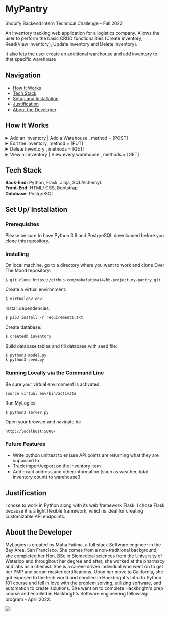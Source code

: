 # MyPantry

Shopify Backend Intern Technical Challenge - Fall 2022

An inventory tracking web application for a logistics company. Allows the user to perform the basic CRUD functionalities (Create inventory, Read(View inventory), Update Inventory and Delete inventory).

It also lets the user create an additional warehouse and add inventory to that specific warehouse


## Navigation

- [How It Works](#how-it-works)
- [Tech Stack](#tech-stack)
- [Setup and Installation](#setup)
- [Justification](#justification)
- [About the Developer](#about-developer)

## <a name="how-it-works"></a>How It Works




 
<details><summary>Add an inventory | Add a Warehouse  , method = [POST] </summary>
<p>

#### Users are able to add inventory, and the information is stored as Item name, manufacturer, Quantity added, Comments ("Fragile, Produce..") and created_at/updated_at. A relationship is formed between inventory and warehouse, by using the warehouse_id as the FK in the inventory table. Warehouse information is stored as location and created_at/updated_at.

</p>
</details>

<details><summary>Edit the inventory, method = [PUT] </summary>
<p>

#### Users can update an inventory in the database through a POST request to the update form, which also gives the user to update the warehouse, or create and assign inventory to a new warehouse. The new warehouse is added in the database, and the updated_at field is changed to reflect the time the update is made on the inventory. 

</p>
</details>

<details><summary>Delete Inventory , methods = [GET]</summary>
<p>

#### Users are able to delete an inventory from the database. 

</p>
</details>

<details><summary>View all inventory | View every warehouse , methods = [GET] </summary>
<p>

#### Users are able to view all the inventory upon the landing page, sorted into a Bootstrap table. 

</p>
</details>

## <a name="tech-stack"></a>Tech Stack

<strong>Back-End:</strong> Python, Flask, Jinja, SQLAlchemyL<br>
<strong>Front-End:</strong> HTML/ CSS, Bootstrap <br>
<strong>Database:</strong> PostgreSQL <br>



## <a name="setup"></a>Set Up/ Installation

### Prerequisites

Please be sure to have Python 3.6 and PostgreSQL downloaded before you clone this repository.

### Installing

On local machine, go to a directory where you want to work and clone Over The Mood repository:

```
$ git clone https://github.com/mahafatima14/hb-project-my-pantry.git
```

Create a virtual environment:

```
$ virtualenv env
```

Install dependencies:

```
$ pip3 install -r requirements.txt
```

Create database:

```
$ createdb inventory
```

Build database tables and fill database with seed file:

```
$ python3 model.py
$ python3 seed.py
```

### Running Locally via the Command Line

Be sure your virtual environment is activated:

```
source virtual env/bin/activate

```

Run MyLogics:

```
$ python3 server.py
```

Open your browser and navigate to:

```
http://localhost:5000/
```

### Future Features

- Write python unittest to ensure API points are returning what they are supposed to. 
- Track import/export on the inventory item
- Add exact address and other information (such as weather, total inventory count) to warehouse3


## <a name="justification"></a>Justification

I chose to work in Python along with its web framework Flask. I chose Flask because it is a light flexible framework, which is ideal for creating customizable API endpoints.


## <a name="about-developer"></a>About the Developer

MyLogics is created by Maha Fatima, a full stack Software engineer in the Bay Area, San Francisco. She comes from a non-traditional background, she completed her Hon. BSc in Biomedical sciences from the University of Waterloo and throughout her degree and after, she worked at the pharmacy and labs as a chemist. She is a career-driven individual who went on to get her PMP and scrum master certifications. 
Upon her move to California, she got exposed to the tech world and enrolled in Hackbright's Intro to Python 101 course and fell in love with the problem solving, utilizing software, and automation to create solutions. She went on to complete Hackbright's prep course and enrolled in Hackbrights Software engineering fellowship program - April 2022.

<img src="static/img/contactcard.jpg">

